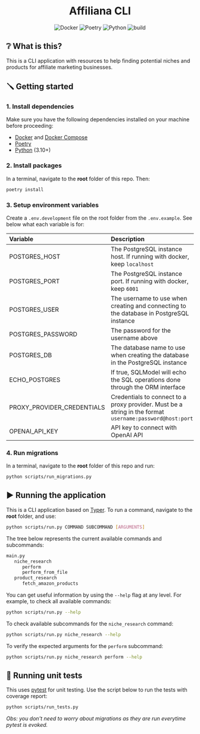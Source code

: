 <h1 align="center">Affiliana CLI</h1>
<div align="center">

 
![Docker](https://img.shields.io/badge/docker-blue?logo=docker)
![Poetry](https://img.shields.io/badge/poetry-blue?logo=poetry)
![Python](https://img.shields.io/badge/python-3.10-blue?logo=python)
![build](https://github.com/brunotatsuya/market-research/actions/workflows/run_tests.yml/badge.svg)


</div>


## ❔ What is this?

This is a CLI application with resources to help finding potential niches and products for affiliate marketing businesses.

## 🪛 Getting started

### 1. Install dependencies
Make sure you have the following dependencies installed on your machine before proceeding:
- [Docker](https://docs.docker.com/engine/install/) and [Docker Compose](https://docs.docker.com/compose/install/)
- [Poetry](https://python-poetry.org/docs/#installation)
- [Python](https://www.python.org/downloads/) (3.10+)

### 2. Install packages

In a terminal, navigate to the **root** folder of this repo. Then:

```bash
poetry install
```

### 3. Setup environment variables

Create a `.env.development` file on the root folder from the `.env.example`. See below what each variable is for:

| Variable | Description |
| :---     | :----       |
| POSTGRES_HOST | The PostgreSQL instance host. If running with docker, keep `localhost` |
| POSTGRES_PORT | The PostgreSQL instance port. If running with docker, keep `6001` |
| POSTGRES_USER | The username to use when creating and connecting to the database in PostgreSQL instance |
| POSTGRES_PASSWORD | The password for the username above |
| POSTGRES_DB | The database name to use when creating the database in the PostgreSQL instance |
| ECHO_POSTGRES | If true, SQLModel will echo the SQL operations done through the ORM interface |
| PROXY_PROVIDER_CREDENTIALS | Credentials to connect to a proxy provider. Must be a string in the format `username:password@host:port` |
| OPENAI_API_KEY | API key to connect with OpenAI API |

### 4. Run migrations
In a terminal, navigate to the **root** folder of this repo and run:

```bash
python scripts/run_migrations.py
```

## ▶️ Running the application
This is a CLI application based on [Typer](https://github.com/fastapi/typer). To run a command, navigate to the **root** folder, and use:

```bash
python scripts/run.py COMMAND SUBCOMMAND [ARGUMENTS]
```

The tree below represents the current available commands and subcommands:
```bash
main.py
   niche_research
      perform
      perform_from_file
   product_research
      fetch_amazon_products 
```

You can get useful information by using the `--help` flag at any level. For example, to check all available commands:

```bash
python scripts/run.py --help
```

To check available subcommands for the `niche_research` command:

```bash
python scripts/run.py niche_research --help
```

To verify the expected arguments for the `perform` subcommand:

```bash
python scripts/run.py niche_research perform --help
```

## 🧪 Running unit tests

This uses [pytest](https://docs.pytest.org/en/latest/) for unit testing. Use the script below to run the tests with coverage report:
```bash
python scripts/run_tests.py
```

*Obs: you don't need to worry about migrations as they are run everytime pytest is evoked.*